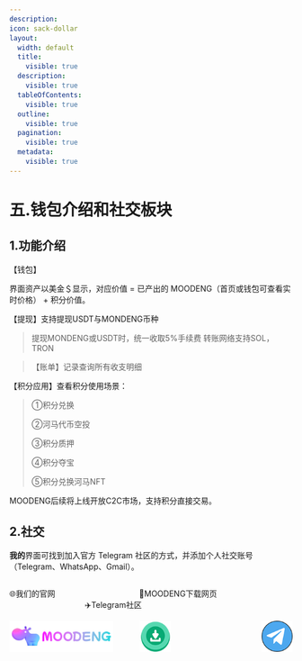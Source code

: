 ```yaml
---
description: 
icon: sack-dollar
layout:
  width: default
  title:
    visible: true
  description:
    visible: true
  tableOfContents:
    visible: true
  outline:
    visible: true
  pagination:
    visible: true
  metadata:
    visible: true
---
```


# 五.钱包介绍和社交板块

1.功能介绍
----------------

【钱包】

界面资产以美金＄显示，对应价值 = 已产出的 MOODENG（首页或钱包可查看实时价格） + 积分价值。

【提现】支持提现USDT与MONDENG币种

> 提现MONDENG或USDT时，统一收取5%手续费
> 转账网络支持SOL，TRON

>  【账单】记录查询所有收支明细


【积分应用】查看积分使用场景：
>
> ①积分兑换
>
> ②河马代币空投
>
> ③积分质押
>
> ④积分夺宝
>
> ⑤积分兑换河马NFT

MOODENG后续将上线开放C2C市场，支持积分直接交易。

2.社交
----------------

**我的**界面可找到加入官方 Telegram 社区的方式，并添加个人社交账号（Telegram、WhatsApp、Gmail）。

<div style="display: flex; justify-content: space-between; width=100%">

<span>🌐我们的官网</span>
&nbsp;&nbsp;&nbsp;&nbsp;&nbsp;&nbsp;&nbsp;&nbsp;&nbsp;&nbsp;&nbsp;&nbsp;&nbsp;&nbsp;&nbsp;&nbsp;&nbsp;&nbsp;&nbsp;&nbsp;&nbsp;&nbsp;&nbsp;&nbsp;&nbsp;&nbsp;&nbsp;&nbsp;&nbsp;&nbsp;&nbsp;&nbsp;&nbsp;&nbsp;&nbsp;&nbsp;&nbsp;<span>🔗MOODENG下载网页</span>
&nbsp;&nbsp;&nbsp;&nbsp;&nbsp;&nbsp;&nbsp;&nbsp;&nbsp;&nbsp;&nbsp;&nbsp;&nbsp;&nbsp;&nbsp;&nbsp;&nbsp;&nbsp;&nbsp;&nbsp;&nbsp;&nbsp;&nbsp;&nbsp;&nbsp;&nbsp;&nbsp;&nbsp;&nbsp;&nbsp;&nbsp;&nbsp;&nbsp;&nbsp;<span>✈️Telegram社区</span>
</div>

<div style="display: flex; justify-content: space-between; width=100%">
  <a href="https://reg.moodengsol.me/landing.html">
  <img src="../.gitbook/assets/u_icon_moodeng.png" style="display: inline" alt="官网">
</a>
  &nbsp;&nbsp;&nbsp;&nbsp;&nbsp;&nbsp;&nbsp;&nbsp;&nbsp;&nbsp;&nbsp;&nbsp;<a href="https://reg.moodengsol.me/landing.html">
  <img src="../.gitbook/assets/down.png" style="display: inline" alt="官网">
</a>
&nbsp;&nbsp;&nbsp;&nbsp;&nbsp;&nbsp;&nbsp;&nbsp;&nbsp;&nbsp;&nbsp;&nbsp;&nbsp;&nbsp;&nbsp;&nbsp;&nbsp;&nbsp;&nbsp;&nbsp;&nbsp;&nbsp;&nbsp;&nbsp;&nbsp;&nbsp;&nbsp;&nbsp;&nbsp;&nbsp;&nbsp;&nbsp;&nbsp;&nbsp;&nbsp;&nbsp;&nbsp;&nbsp;&nbsp;&nbsp;&nbsp;<a href="https://t.me/MOODENG_GlobalGame">
  <img src="../.gitbook/assets/u_icon_t.png" style="display: inline" alt="官网">
</a>
</div>